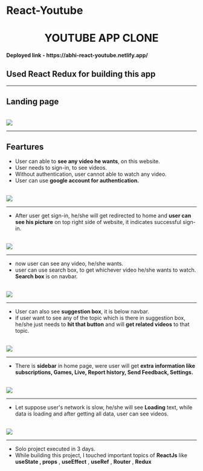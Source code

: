# React-Youtube


<h1 align="center">YOUTUBE APP CLONE</h1>

<h4>Deployed link - https://abhi-react-youtube.netlify.app/</h4>


## Used React Redux for building this app
<hr/>

## Landing page

<br/>


<img src="https://user-images.githubusercontent.com/93373644/166508933-bf41ab3d-0e78-415f-a2ce-917d1e8f3aa2.png"/>
<hr/>

## Feartures
- User can able to **see any video he wants**, on this website.
- User needs to sign-in, to see videos.
- Without authentication, user cannot able to watch any video.
- User can use **google account for authentication.**

<br/>
<img src="https://user-images.githubusercontent.com/93373644/166510129-e676795b-698a-4b35-8ac0-cad5f0e40e0e.png"/>
<br/>
<hr/>

- After user get sign-in, he/she will get redirected to home and **user can see his picture** on top right side of website, it indicates successful sign-in.


<br/>
<img src="https://user-images.githubusercontent.com/93373644/166512361-f7bf49ad-34e5-40a8-993c-2d106da18072.jpg"/>
<br/>
<hr/>

- now user can see any video, he/she wants.
- user can use search box, to get whichever video he/she wants to watch. **Search box**  is on navbar. 

<br/>
<img src="https://user-images.githubusercontent.com/93373644/166515242-be0cac3e-15ad-405d-ae70-3e8bd8d2fdf6.png"/>
<br/>
<hr/>

- User can also see **suggestion box**, it is below navbar.
- if user want to see any of the topic which is there in suggestion box, he/she just needs to **hit that button** and will **get related videos** to that topic.

<br/>
<img src="https://user-images.githubusercontent.com/93373644/166614202-bde8c251-5bad-4f3f-ab7e-7bac8acbf268.jpg"/>
<br/>
<hr/>

- There is **sidebar** in home page, were user will get **extra information like subscriptions, Games, Live, Report history, Send Feedback, Settings.**

<br/>
<img src="https://user-images.githubusercontent.com/93373644/166615860-6a80e5ab-6d38-450d-a9f2-718855b427aa.jpg"/>
<br/>
<hr/>

- Let suppose user's network is slow, he/she will see **Loading** text, while data is loading and after getting all data, user can see videos.

<br/>
<img src="https://user-images.githubusercontent.com/93373644/166616305-811b0876-4939-4d16-b07b-b5487da32c88.png"/>
<br/>
<hr/>

- Solo project executed in 3 days.
- While building this project, I touched important topics of **ReactJs** like **useState , props** , **useEffect** , **useRef** , **Router** , **Redux**  

